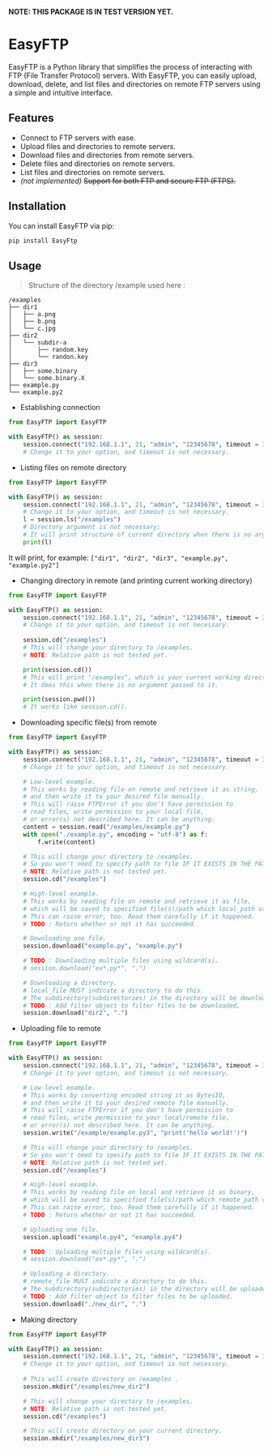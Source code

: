 ﻿**NOTE: THIS PACKAGE IS IN TEST VERSION YET.**

# EasyFTP

EasyFTP is a Python library that simplifies the process of interacting with FTP (File Transfer Protocol) servers. With EasyFTP, you can easily upload, download, delete, and list files and directories on remote FTP servers using a simple and intuitive interface.

## Features

- Connect to FTP servers with ease.
- Upload files and directories to remote servers.
- Download files and directories from remote servers.
- Delete files and directories on remote servers.
- List files and directories on remote servers.
- *(not implemented)* ~~Support for both FTP and secure FTP (FTPS).~~

## Installation

You can install EasyFTP via pip:

```bash
pip install EasyFtp
```

## Usage
> Structure of the directory /example used here :
```
/examples
├── dir1
│   ├── a.png
│   ├── b.png
│   └── c.jpg
├── dir2
│   └── subdir-a
│       ├── random.key
│       └── randon.key
├── dir3
│   ├── some.binary
│   └── some.binary.X
├── example.py
└── example.py2
```

 - Establishing connection
```py
from EasyFTP import EasyFTP 

with EasyFTP() as session:
	session.connect("192.168.1.1", 21, "admin", "12345678", timeout = 30)
	# Change it to your option, and timeout is not necessary.
```
- Listing files on remote directory
```py
from EasyFTP import EasyFTP 

with EasyFTP() as session:
	session.connect("192.168.1.1", 21, "admin", "12345678", timeout = 30)
	# Change it to your option, and timeout is not necessary.
	l = session.ls("/examples")
	# Directory argument is not necessary;
	# It will print structure of current directory when there is no argument.
	print(l)
```
It will print, for example: `["dir1", "dir2", "dir3", "example.py", "example.py2"]`

- Changing directory in remote (and printing current working directory)
```py
from EasyFTP import EasyFTP

with EasyFTP() as session:
	session.connect("192.168.1.1", 21, "admin", "12345678", timeout = 30)
	# Change it to your option, and timeout is not necessary.
	
	session.cd("/examples")
	# This will change your directory to /examples.
	# NOTE: Relative path is not tested yet.

	print(session.cd())
	# This will print "/examples", which is your current working directory.
	# It does this when there is no argument passed to it.

	print(session.pwd())
	# It works like session.cd().
```
- Downloading specific file(s) from remote
```py
from EasyFTP import EasyFTP 

with EasyFTP() as session:
	session.connect("192.168.1.1", 21, "admin", "12345678", timeout = 30)
	# Change it to your option, and timeout is not necessary.

	# Low-level example.
	# This works by reading file on remote and retrieve it as string,
	# and then write it to your desired file manually.
	# This will raise FTPError if you don't have permission to
	# read files, write permission to your local file,
	# or error(s) not described here. It can be anything.
	content = session.read("/examples/example.py")
	with open("./example.py", encoding = "utf-8") as f:
		f.write(content)

	# This will change your directory to /examples.
	# So you won't need to specify path to file IF IT EXISTS IN THE PATH.
	# NOTE: Relative path is not tested yet.
	session.cd("/examples")

	# High-level example.
	# This works by reading file on remote and retrieve it as file,
	# which will be saved to specified file(s)/path which local_path variable indicates.
	# This can raise error, too. Read them carefully if it happened.
	# TODO : Return whether or not it has succeeded.

	# Downloading one file.
	session.download("example.py", "example.py")

	# TODO : Downloading multiple files using wildcard(s).
	# session.download("ex*.py*", ".")

	# Downloading a directory.
	# local_file MUST indicate a directory to do this.
	# The subdirectory(subdirectories) in the directory will be downloaded too.
	# TODO : Add filter object to filter files to be downloaded.
	session.download("dir2", ".")
```

* Uploading file to remote
```py
from EasyFTP import EasyFTP 

with EasyFTP() as session:
	session.connect("192.168.1.1", 21, "admin", "12345678", timeout = 30)
	# Change it to your option, and timeout is not necessary.

	# Low-level example.
	# This works by converting encoded string it as BytesIO,
	# and then write it to your desired remote file manually.
	# This will raise FTPError if you don't have permission to
	# read files, write permission to your local/remote file,
	# or error(s) not described here. It can be anything.
	session.write("/example/example.py3", "print('hello world!')")

	# This will change your directory to /examples.
	# So you won't need to specify path to file IF IT EXISTS IN THE PATH.
	# NOTE: Relative path is not tested yet.
	session.cd("/examples")

	# High-level example.
	# This works by reading file on local and retrieve it as binary,
	# which will be saved to specified file(s)/path which remote_path variable indicates.
	# This can raise error, too. Read them carefully if it happened.
	# TODO : Return whether or not it has succeeded.

	# Uploading one file.
	session.upload("example.py4", "example.py4")

	# TODO : Uploading multiple files using wildcard(s).
	# session.download("ex*.py*", ".")

	# Uploading a directory.
	# remote_file MUST indicate a directory to do this.
	# The subdirectory(subdirectories) in the directory will be uploaded too.
	# TODO : Add filter object to filter files to be uploaded.
	session.download("./new_dir", ".")
```
* Making directory
```py
from EasyFTP import EasyFTP 

with EasyFTP() as session:
	session.connect("192.168.1.1", 21, "admin", "12345678", timeout = 30)
	# Change it to your option, and timeout is not necessary.
	
	# This will create directory on /examples .
	session.mkdir("/examples/new_dir2")

	# This will change your directory to /examples.
	# NOTE: Relative path is not tested yet.
	session.cd("/examples")

	# This will create directory on your current directory.
	session.mkdir("/examples/new_dir3")
```
